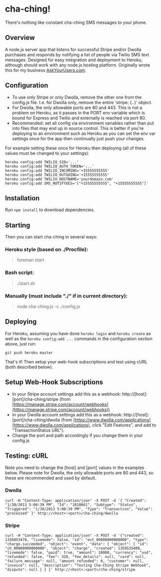 # cha-ching!

There's nothing like constant cha-ching SMS messages to your phone.

## Overview

A node.js server app that listens for successful Stripe and/or Dwolla purchases and responds by notifying a list of people via Twilio SMS text messages. Designed for easy integration and deployment to Heroku, although should work with any node.js hosting platform. Originally wrote this for my business [AskYourUsers.com](https://www.askyourusers.com/).

## Configuration

* To use only Stripe or only Dwolla, remove the other one from the config.js file. I.e. for Dwolla only, remove the entire 'stripe: {..}' object.
* For Dwolla, the only allowable ports are 80 and 443. This is not a problem on Heroku, as it passes in the PORT env variable which is bound for Express and Twilio and externally is reached via port 80.
* Recommended: set all config via environment variables rather than put into files that may end up in source control. This is better if you're deploying to an environment such as Heroku as you can set the env var settings once for the app then continually just push your changes.

For example setting these once for Heroku then deploying (all of these values must be changed to your settings):

    heroku config:add TWILIO_SID='...'
    heroku config:add TWILIO_AUTH_TOKEN='...'
    heroku config:add TWILIO_INCOMING='+15555555555'
    heroku config:add TWILIO_OUTGOING='+15555555555'
    heroku config:add TWILIO_HOSTNAME='yourdomain.com'
    heroku config:add SMS_NOTIFYEES='["+15555555555", "+15555555555"]'

## Installation

Run `npm install` to download dependencies.

## Starting

Then you can start cha-ching in several ways:

### Heroku style (based on ./Procfile):

> foreman start

### Bash script:

> ./start.sh

### Manually (must include "./" if in current directory):

> node cha-ching.js -c ./config.js

## Deploying

For Heroku, assuming you have done `heroku login` and `heroku create` as well as the `heroku config:add ...` commands in the configuration section above, just run:

`git push heroku master`

That's it! Then setup your web-hook subscriptions and test using cURL (both described below).

## Setup Web-Hook Subscriptions

* In your Stripe account settings add this as a webhook: http://[host]:[port]/cha-ching/stripe (from [https://manage.stripe.com/account/webhooks](https://manage.stripe.com/account/webhooks))
* In your Dwolla account settings add this as a webhook: http://[host]:[port]/cha-ching/dwolla (from [https://www.dwolla.com/applications](https://www.dwolla.com/applications), click "Edit Features", and add to "TransactionStatus URL").
* Change the port and path accordingly if you change them in your config.js

## Testing: cURL

Note you need to change the [host] and [port] values in the examples below. Please note for Dwolla, the only allowable ports are 80 and 443, so these are recommended and used by default.

### Dwolla

    curl -H "Content-Type: application/json" -X POST -d '{ "Created": "1/30/2013 5:00:39 PM", "Id": "1810661", "Subtype": "Status", "Triggered": "1/30/2013 5:00:39 PM", "Type": "Transaction", "Value": "processed" }' http://<host>:<port>/cha-ching/dwolla

### Stripe

    curl -H "Content-Type: application/json" -X POST -d '{"created": 1326853478, "livemode": false, "id": "evt_00000000000000", "type": "charge.succeeded", "object": "event", "data": { "object": { "id": "ch_00000000000000", "object": "charge", "created": 1359535409, "livemode": false, "paid": true, "amount": 10000, "currency": "usd", "refunded": false, "fee": 320, "fee_details": null, "card": null, "failure_message": null, "amount_refunded": 0, "customer": null, "invoice": null, "description": "Testing Cha-Ching Stripe Webhook", "dispute": null } } }' http://<host>:<port>/cha-ching/stripe